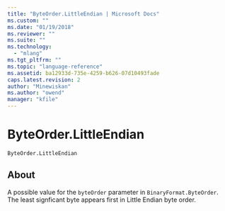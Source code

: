 ```yaml
---
title: "ByteOrder.LittleEndian | Microsoft Docs"
ms.custom: ""
ms.date: "01/19/2018"
ms.reviewer: ""
ms.suite: ""
ms.technology: 
  - "mlang"
ms.tgt_pltfrm: ""
ms.topic: "language-reference"
ms.assetid: ba12933d-735e-4259-b626-07d10493fade
caps.latest.revision: 2
author: "Minewiskan"
ms.author: "owend"
manager: "kfile"
---
```

# ByteOrder.LittleEndian
<code>ByteOrder.LittleEndian
</code>

## About
A possible value for the <code>byteOrder</code> parameter in <code>BinaryFormat.ByteOrder</code>. The least signficant byte appears first in Little Endian byte order.
